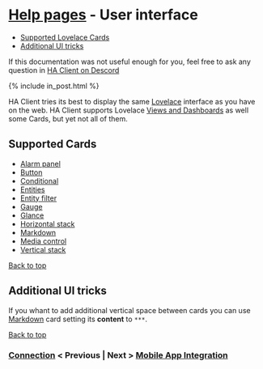 # [Help pages](/help) - User interface

- [Supported Lovelace Cards](#supported-cards)
- [Additional UI tricks](#additional-ui-tricks)

If this documentation was not useful enough for you, feel free to ask any question in [HA Client on Descord](https://discord.gg/u9vq7QE)

{% include in_post.html %}

HA Client tries its best to display the same [Lovelace](https://www.home-assistant.io/lovelace/) interface as you have on the web. HA Client supports Lovelace [Views and Dashboards](https://www.home-assistant.io/lovelace/dashboards-and-views/) as well some Cards, but yet not all of them.

## Supported Cards
- [Alarm panel](https://www.home-assistant.io/lovelace/alarm-panel/)
- [Button](https://www.home-assistant.io/lovelace/button/)
- [Conditional](https://www.home-assistant.io/lovelace/conditional/)
- [Entities](https://www.home-assistant.io/lovelace/entities/)
- [Entity filter](https://www.home-assistant.io/lovelace/entity-filter/)
- [Gauge](https://www.home-assistant.io/lovelace/gauge/)
- [Glance](https://www.home-assistant.io/lovelace/glance/)
- [Horizontal stack](https://www.home-assistant.io/lovelace/horizontal-stack/)
- [Markdown](https://www.home-assistant.io/lovelace/markdown/)
- [Media control](https://www.home-assistant.io/lovelace/media-control/)
- [Vertical stack](https://www.home-assistant.io/lovelace/vertical-stack/)

[Back to top](#help-pages---user-interface)

## Additional UI tricks
If you whant to add additional vertical space between cards you can use [Markdown](https://www.home-assistant.io/lovelace/markdown/) card setting its **content** to `***`.

[Back to top](#help-pages---user-interface)

### [Connection](/help/connection) < Previous | Next > [Mobile App Integration](/help/mobile_app_integration)
